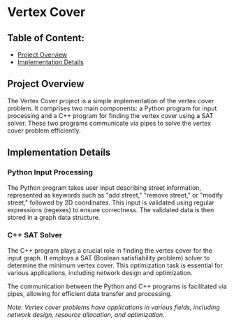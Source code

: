 # Vertex Cover

## Table of Content:
- [Project Overview](#project-overview)
- [Implementation Details](#implementation-details)

## Project Overview

The Vertex Cover project is a simple implementation of the vertex cover problem. It comprises two main components: a Python program for input processing and a C++ program for finding the vertex cover using a SAT solver. These two programs communicate via pipes to solve the vertex cover problem efficiently.

## Implementation Details

### Python Input Processing

The Python program takes user input describing street information, represented as keywords such as "add street," "remove street," or "modify street," followed by 2D coordinates. This input is validated using regular expressions (regexes) to ensure correctness. The validated data is then stored in a graph data structure.

### C++ SAT Solver

The C++ program plays a crucial role in finding the vertex cover for the input graph. It employs a SAT (Boolean satisfiability problem) solver to determine the minimum vertex cover. This optimization task is essential for various applications, including network design and optimization.

The communication between the Python and C++ programs is facilitated via pipes, allowing for efficient data transfer and processing.

*Note: Vertex cover problems have applications in various fields, including network design, resource allocation, and optimization.*
